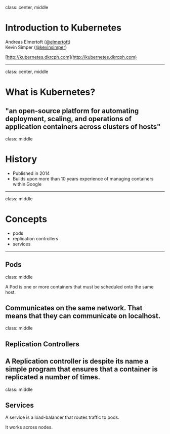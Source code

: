 class: center, middle
# Introduction to Kubernetes

Andreas Elmertoft ([@elmertoft](https://twitter.com/elmertoft))  
Kevin Simper ([@kevinsimper](https://twitter.com/kevinsimper))

[http://kubernetes.dkrcph.com](http://kubernetes.dkrcph.com)

---
class: center, middle
# What is Kubernetes?
"an open-source platform for automating deployment, scaling, and operations of application containers across clusters of hosts"
---
class: middle
# History

- Published in 2014
- Builds upon more than 10 years experience of managing containers within Google 
---
class: middle
# Concepts

- pods
- replication controllers
- services
---
## Pods
class: middle

A Pod is one or more containers that must be scheduled onto the same host.

Communicates on the same network. That means that they can communicate on localhost.
---
class: middle
## Replication Controllers 

A Replication controller is despite its name a simple program that ensures that a container is replicated a number of times.
---
class: middle
## Services

A service is a load-balancer that routes traffic to pods.

It works across nodes.
